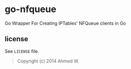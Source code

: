 go-nfqueue
==========

Go Wrapper For Creating IPTables' NFQueue clients in Go

license
-------

See `LICENSE` file.

> Copyright (c) 2014 Ahmed W.